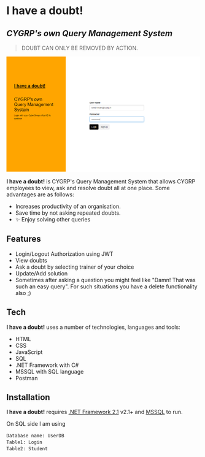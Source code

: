 # I have a doubt!
## _CYGRP's own Query Management System_

> DOUBT CAN ONLY BE REMOVED BY ACTION.


<img src="https://github.com/AliCYGRP/MyPortfolio/blob/master/img/CYGRP_Assignment/Login.PNG" height= "300" width="700" alt="accessibility text">

**I have a doubt!** is CYGRP's Query Management System that allows CYGRP employees to view, ask and resolve doubt all at one place. Some advantages are as follows: 

- Increases productivity of an organisation.
- Save time by not asking repeated doubts.
- ✨  Enjoy solving other queries 

## Features

- Login/Logout Authorization using JWT
- View doubts
- Ask a doubt by selecting trainer of your choice
- Update/Add solution
- Sometimes after asking a question you might feel like "Damn! That was such an easy query". For such situations you have a delete functionality also ;)

## Tech

**I have a doubt!** uses a number of technologies, languages and tools: 

- HTML
- CSS
- JavaScript
- SQL
- .NET Framework with C#
- MSSQL with SQL language
- Postman

## Installation

**I have a doubt!** requires [.NET Framework 2.1](https://dotnet.microsoft.com/download/dotnet-framework) v2.1+ and [MSSQL](https://www.microsoft.com/en-in/sql-server/sql-server-2019) to run.

On SQL side I am using

```sh
Database name: UserDB
Table1: Login
Table2: Student
```